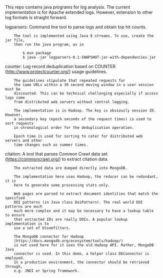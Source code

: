 
This repo contains java programs for log analysis. 
The current implementation is for Apache extended logs.
However, extension to other log formats is straight forward.

logparsers: Command line tool to parse logs and obtain top hit counts.
            
	    The tool is implemented using Java 8 streams. To use, create the jar file, 
	    then run the java program, as in
	    
            $ mvn package
            $ java -jar logparsers-0.1-SNAPSHOT-jar-with-dependencies.jar
         

counter:    Log record deduplication based on COUNTER (http://www.projectcounter.org/)
            usage guidelines. 
	    
	    The guidelines stipulate that repeated requests for
	    the same URLs within a 30 second moving window in a user session must be
	    discounted. This can be technical challenging especially if access logs come
	    from distributed web servers without central logging.
	    
	    The implementation is in Hadoop. The key is obviously session ID. However, 
	    a secondary key (epoch seconds of the request times) is used to sort requests
	    in chronological order for the deduplication operation.
	    
	    Epoch time is used for sorting to cater for distributed web servers and other
	    time changes such as summer times.
	    
	    
citation:   A tool that parses Common Crawl data set (https://commoncrawl.org/) to 
            extract citation data. 
	    
	    The extracted data are dumped directly into MongoDB.
	    
	    The implementation here uses Hadoop, the reducer can be redundant, it is 
	    here to generate some processing stats only.
	    
	    Web pages are parsed to extract document identities that match the specified 
	    DOI patterns (in Java class DoiPattern). The real world DOI patterns are much 
	    much more complex and it may be necessary to have a lookup table to ensure 
	    that extracted IDs are really DOIs. A popular lookup implementation is to 
	    use a set of bloomfilters.
	    
	    The MongoDB connector for Hadoop 
	    (https://docs.mongodb.org/ecosystem/tools/hadoop/) 
	    is not used here for it uses the old Hadoop API. Rather, MongoDB Java 
	    connector is used. In this demo, a helper class DbConnector is employed. 
	    In a production environment, the connector should be retrieved through, 
	    e.g. JNDI or Spring framework.
	    
	    
 

